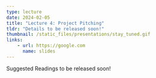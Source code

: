 ```yaml
---
type: lecture
date: 2024-02-05
title: "Lecture 4: Project Pitching"
tldr: "Details to be released soon!"
thumbnail: /static_files/presentations/stay_tuned.gif
links: 
    - url: https://google.com
      name: slides
---
```

Suggested Readings to be released soon!
